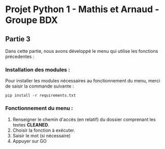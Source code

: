 # Projet Python 1 - Mathis et Arnaud - Groupe BDX

## Partie 3

Dans cette partie, nous avons développé le menu qui utilise les fonctions précedentes : 

### Installation des modules :

Pour installer les modules nécessaires au fonctionnement du menu, merci de saisir la commande suivante : 

```
pip install -r requirements.txt
```

### Fonctionnement du menu : 

1) Renseigner le chemin d'accès (en relatif) du dossier comprenant les textes **CLEANED**.
2) Choisir la fonction à exécuter.
3) Saisir le mot (si nécessaire)
4) Appuyer sur GO
